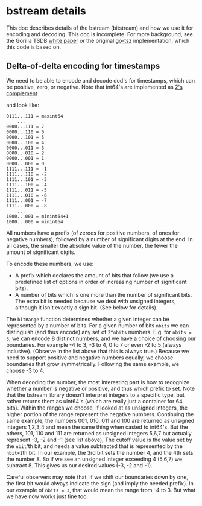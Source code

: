 # bstream details

This doc describes details of the bstream (bitstream) and how we use it for encoding and decoding.
This doc is incomplete.  For more background, see the Gorilla TSDB [white paper](http://www.vldb.org/pvldb/vol8/p1816-teller.pdf)
or the original [go-tsz](https://github.com/dgryski/go-tsz) implementation, which this code is based on.

## Delta-of-delta encoding for timestamps

We need to be able to encode and decode dod's for timestamps, which can be positive, zero, or negative.
Note that int64's are implemented as [2's complement](https://en.wikipedia.org/wiki/Two%27s_complement)

and look like:

```
0111...111 = maxint64
    ...
0000...111 = 7
0000...110 = 6
0000...101 = 5
0000...100 = 4
0000...011 = 3
0000...010 = 2
0000...001 = 1
0000...000 = 0
1111...111 = -1
1111...110 = -2
1111...101 = -3
1111...100 = -4
1111...011 = -5
1111...010 = -6
1111...001 = -7
1111...000 = -8
    ...
1000...001 = minint64+1
1000...000 = minint64
```

All numbers have a prefix (of zeroes for positive numbers, of ones for negative numbers), followed by a number of significant digits at the end.
In all cases, the smaller the absolute value of the number, the fewer the amount of significant digits.

To encode these numbers, we use:
* A prefix which declares the amount of bits that follow (we use a predefined list of options in order of increasing number of significant bits).
* A number of bits which is one more than the number of significant bits.  The extra bit is needed because we deal with unsigned integers, although
  it isn't exactly a sign bit. (See below for details).

The `bitRange` function determines whether a given integer can be represented by a number of bits.
For a given number of bits `nbits` we can distinguish (and thus encode) any set of `2^nbits` numbers.
E.g. for `nbits = 3`, we can encode 8 distinct numbers, and we have a choice of choosing our boundaries.  For example -4 to 3,
-3 to 4, 0 to 7 or even -2 to 5 (always inclusive).  (Observe in the list above that this is always true.)
Because we need to support positive and negative numbers equally, we choose boundaries that grow symmetrically.  Following the same example,
we choose -3 to 4.

When decoding the number, the most interesting part is how to recognize whether a number is negative or positive, and thus which prefix to set.
Note that the bstream library doesn't interpret integers to a specific type, but rather returns them as uint64's (which are really just a container for 64 bits).
Within the ranges we choose, if looked at as unsigned integers, the higher portion of the range represent the negative numbers.
Continuing the same example, the numbers 001, 010, 011 and 100 are returned as unsigned integers 1,2,3,4 and mean the same thing when casted to int64's.
But the others, 101, 110 and 111 are returned as unsigned integers 5,6,7 but actually represent -3, -2 and -1 (see list above),
The cutoff value is the value set by the `nbit`'th bit, and needs a value subtracted that is represented by the `nbit+1`th bit.
In our example, the 3rd bit sets the number 4, and the 4th sets the number 8. So if we see an unsigned integer exceeding 4 (5,6,7) we subtract 8. This gives us our desired values (-3, -2 and -1).

Careful observers may note that, if we shift our boundaries down by one, the first bit would always indicate the sign (and imply the needed prefix).
In our example of `nbits = 3`, that would mean the range from -4 to 3.  But what we have now works just fine too.
